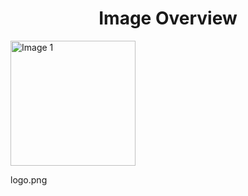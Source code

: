 <h1 style ="text-align: center;"> Image Overview </h1>
<div>
<div>
<img src="https://media.evkx.net/multimedia/models/alpine/logo_xst.png" alt="Image 1" style="width: 200px;">
<p>logo.png</p>
</div>
</div>
